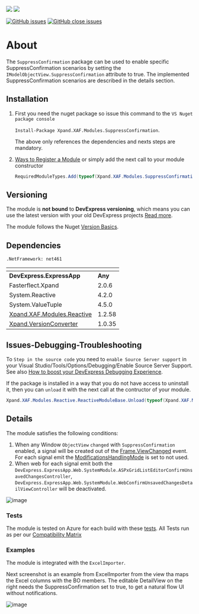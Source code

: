 ![](https://img.shields.io/nuget/v/Xpand.XAF.Modules.SuppressConfirmation.svg?&style=flat) ![](https://img.shields.io/nuget/dt/Xpand.XAF.Modules.SuppressConfirmation.svg?&style=flat)

[![GitHub issues](https://img.shields.io/github/issues/eXpandFramework/expand/SuppressConfirmation.svg)](https://github.com/eXpandFramework/eXpand/issues?utf8=%E2%9C%93&q=is%3Aissue+is%3Aopen+sort%3Aupdated-desc+label%3AStandalone_xaf_modules+SuppressConfirmation) [![GitHub close issues](https://img.shields.io/github/issues-closed/eXpandFramework/eXpand/SuppressConfirmation.svg)](https://github.com/eXpandFramework/eXpand/issues?utf8=%E2%9C%93&q=is%3Aissue+is%3Aclosed+sort%3Aupdated-desc+label%3AStandalone_XAF_Modules+SuppressConfirmation)
# About 

The `SuppressConfirmation` package can be used to enable specific SuppressConfirmation scenarios by setting the `IModelObjectView.SuppressConfirmation` attribute to true. The implemented SuppressConfirmation scenarios are described in the details section.
## Installation 
1. First you need the nuget package so issue this command to the `VS Nuget package console` 

   `Install-Package Xpand.XAF.Modules.SuppressConfirmation`.

    The above only references the dependencies and nexts steps are mandatory.

2. [Ways to Register a Module](https://documentation.devexpress.com/eXpressAppFramework/118047/Concepts/Application-Solution-Components/Ways-to-Register-a-Module)
or simply add the next call to your module constructor
    ```cs
    RequiredModuleTypes.Add(typeof(Xpand.XAF.Modules.SuppressConfirmationModule));
    ```
## Versioning
The module is **not bound** to **DevExpress versioning**, which means you can use the latest version with your old DevExpress projects [Read more](https://github.com/eXpandFramework/XAF/tree/master/tools/Xpand.VersionConverter).

The module follows the Nuget [Version Basics](https://docs.microsoft.com/en-us/nuget/reference/package-versioning#version-basics).
## Dependencies
`.NetFramework: net461`

|<!-- -->|<!-- -->
|----|----
|**DevExpress.ExpressApp**|**Any**
|Fasterflect.Xpand|2.0.6
 |System.Reactive|4.2.0
 |System.ValueTuple|4.5.0
 |[Xpand.XAF.Modules.Reactive](https://github.com/eXpandFramework/DevExpress.XAF/tree/master/src/Modules/Xpand.XAF.Modules.Reactive)|1.2.58
 |[Xpand.VersionConverter](https://github.com/eXpandFramework/DevExpress.XAF/tree/master/tools/Xpand.VersionConverter)|1.0.35

## Issues-Debugging-Troubleshooting

To `Step in the source code` you need to `enable Source Server support` in your Visual Studio/Tools/Options/Debugging/Enable Source Server Support. See also [How to boost your DevExpress Debugging Experience](https://github.com/eXpandFramework/DevExpress.XAF/wiki/How-to-boost-your-DevExpress-Debugging-Experience#1-index-the-symbols-to-your-custom-devexpresss-installation-location).

If the package is installed in a way that you do not have access to uninstall it, then you can `unload` it with the next call at the contructor of your module.
```cs
Xpand.XAF.Modules.Reactive.ReactiveModuleBase.Unload(typeof(Xpand.XAF.Modules.SuppressConfirmation.SuppressConfirmationModule))
```

## Details
The module satisfies the following conditions:
1. When any Window `ObjectView` `changed` with `SuppressConfirmation` enabled, a signal will be created out of the [Frame.ViewChanged](https://docs.devexpress.com/eXpressAppFramework/DevExpress.ExpressApp.Frame.ViewChanged) event. For each signal emit the [ModificationsHandlingMode](https://docs.devexpress.com/eXpressAppFramework/DevExpress.ExpressApp.SystemModule.ModificationsController.ModificationsHandlingMode) is set to not used.
2. When web for each signal emit both the `DevExpress.ExpressApp.Web.SystemModule.ASPxGridListEditorConfirmUnsavedChangesController`, `DevExpress.ExpressApp.Web.SystemModule.WebConfirmUnsavedChangesDetailViewController` will be deactivated.

![image](https://user-images.githubusercontent.com/159464/56219085-d2c05580-606e-11e9-9a8e-80e0a37b8285.png)

### Tests
The module is tested on Azure for each build with these [tests](https://github.com/eXpandFramework/Packages/tree/master/src/Tests/Xpand.XAF.s.SuppressConfirmation.SuppressConfirmation). 
All Tests run as per our [Compatibility Matrix](https://github.com/eXpandFramework/DevExpress.XAF#compatibility-matrix)
### Examples
The module is integrated with the `ExcelImporter`.

Next screenshot is an example from ExcelImporter from the view tha maps the Excel columns with the BO members. The editable DetailView on the right needs the SuppressConfirmation set to true, to get a natural flow UI without notifications.

![image](https://user-images.githubusercontent.com/159464/55381194-238e6500-552b-11e9-8314-f1b1132d09f3.png)

